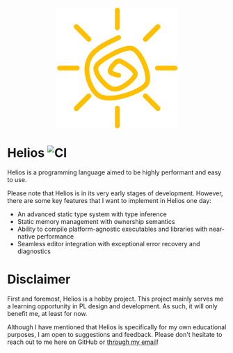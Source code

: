 <p align="center">
  <img src="assets/logo.png" alt="logo" align="center">
</p>

# Helios ![CI](https://github.com/tahscenery/helios/workflows/CI/badge.svg)

Helios is a programming language aimed to be highly performant and easy to use.

Please note that Helios is in its very early stages of development. However,
there are some key features that I want to implement in Helios one day:

- An advanced static type system with type inference
- Static memory management with ownership semantics
- Ability to compile platform-agnostic executables and libraries with
  near-native performance
- Seamless editor integration with exceptional error recovery and diagnostics

# Disclaimer

First and foremost, Helios is a hobby project. This project mainly serves me a
learning opportunity in PL design and development. As such, it will only benefit
me, at least for now.

Although I have mentioned that Helios is specifically for my own educational
purposes, I am open to suggestions and feedback. Please don't hesitate to reach
out to me here on GitHub or [through my email][email]!

[email]: mailto:taseen00.islam@gmail.com
